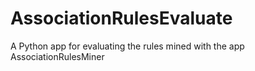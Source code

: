 # AssociationRulesEvaluate
A Python app for evaluating the rules mined with the app AssociationRulesMiner
